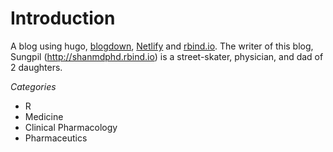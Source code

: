 # Introduction 

A blog using hugo, [blogdown](https://bookdown.org/yihui/blogdown), [Netlify](https://netlify.com) and [rbind.io](https://github.com/rbind).
The writer of this blog, Sungpil (<http://shanmdphd.rbind.io>) is a street-skater, physician, and dad of 2 daughters.

*Categories*

- R
- Medicine
- Clinical Pharmacology
- Pharmaceutics
